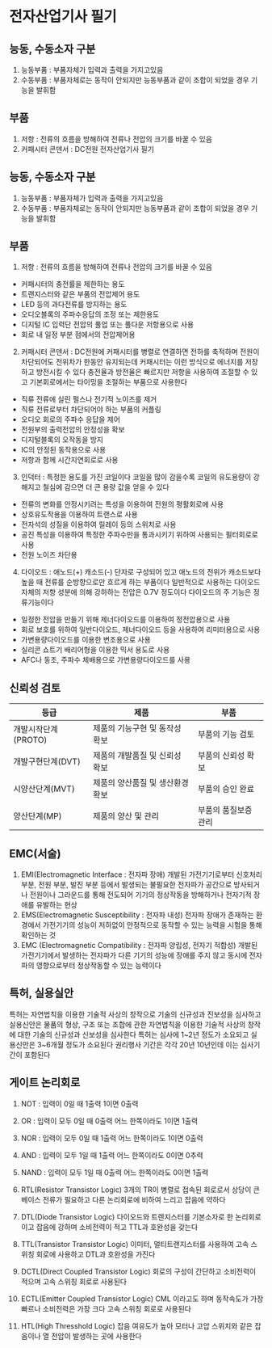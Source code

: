 # 전자산업기사 필기
## 능동, 수동소자 구분
1. 능동부품 : 부품자체가 입력과 출력을 가지고있음
2. 수동부품 : 부품자체로는 동작이 안되지만 능동부품과 같이 조합이 되었을 경우 기능을 발휘함
## 부품
1. 저항 : 전류의 흐름을 방해하여 전류나 전압의 크기를 바꿀 수 있음
2. 커패시터 콘덴서 : DC전원 전자산업기사 필기
## 능동, 수동소자 구분
1. 능동부품 : 부품자체가 입력과 출력을 가지고있음
2. 수동부품 : 부품자체로는 동작이 안되지만 능동부품과 같이 조합이 되었을 경우 기능을 발휘함
## 부품
1. 저항 : 전류의 흐름을 방해하여 전류나 전압의 크기를 바꿀 수 있음
- 커패시터의 충전률을 제한하는 용도
- 트랜지스터와 같은 부품의 전압제어 용도
- LED 등의 과다전류를 방지하는 용도
- 오디오블록의 주파수응답의 조정 또는 제한용도
- 디지털 IC 입력단 전압의 풀업 또는 풀다운 저항용으로 사용
- 회로 내 일정 부분 점에서의 전압제어용
2. 커패시터 콘덴서 : DC전원에 커패시터를 병렬로 연결하면 전하를 축적하며 전원이 차단되어도 전위차가 한동안 유지되는데 커패시터는 이런 방식으로 에너지를 저장하고 방전시킬 수 있다 충전율과 방전율은 빠르지만 저항을 사용하여 조절할 수 있고 기본회로에서는 타이밍을 조절하는 부품으로 사용한다
- 직류 전류에 실린 펄스나 전기적 노이즈를 제거
- 직류 전류로부터 차단되어야 하는 부품의 커플링
- 오디오 회로의 주파수 응답을 제어
- 전원부의 출력전압의 안정성을 확보
- 디지털블록의 오작동을 방지
- IC의 안정된 동작용으로 사용
- 저항과 함께 시간지연회로로 사용
3. 인덕터 : 특정한 용도를 가진 코일이다 코일을 많이 감을수록 코일의 유도용량이 강해지고 철심에 감으면 더 큰 용량 값을 얻을 수 있다
- 전류의 변화를 안정시키려는 특성을 이용하여 전원의 평활회로에 사용
- 상호유도작용을 이용하여 트랜스로 사용
- 전자석의 성질을 이용하여 릴레이 등의 스위치로 사용
- 공진 특성을 이용하여 특정한 주파수만을 통과시키기 위하여 사용되는 필터회로로 사용
- 전원 노이즈 차단용
4. 다이오드 : 애노드(+) 캐소드(-) 단자로 구성되어 있고 애노드의 전위가 캐소드보다 높을 때 전류를 순방향으로만 흐르게 하는 부품이다 일반적으로 사용하는 다이오드 자체의 저항 성분에 의해 강하하는 전압은 0.7V 정도이다 다이오드의 주 기능은 정류기능이다
- 일정한 전압을 만들기 위해 제너다이오드를 이용하여 정전압용으로 사용
- 회로 보호를 위하여 일반다이오드, 제너다이오드 등을 사용하여 리미터용으로 사용
- 가변용량다이오드를 이용한 변조용으로 사용
- 실리콘 쇼트기 배리어형을 이용한 믹서 용도로 사용
- AFC나 동조, 주파수 체배용으로 가변용량다이오드를 사용
## 신뢰성 검토
|등급|제품|부품|
|---|---|---|
|개발시작단계(PROTO)|제품의 기능구현 및 동작성 확보|부품의 기능 검토|
|개발구현단계(DVT)|제품의 개발품질 및 신뢰성 확보|부품의 신뢰성 확보|
|시양산단계(MVT)|제품의 양산품질 및 생산환경 확보|부품의 승인 완료|
|양산단계(MP)|제품의 양산 및 관리|부품의 품질보증 관리|
## EMC(서술)
1. EMI(Electromagnetic Interface : 전자파 장애)
개발된 가전기기로부터 신호처리 부분, 전원 부분, 발진 부분 등에서 발생되는 불필요한 전자파가 공간으로 방사되거나 전원이나 그라운드를 통해 전도되어 기기의 정상작동을 방해하거나 전자기적 장애를 유발하는 현상
2. EMS(Electromagnetic Susceptibility : 전자파 내성)
전자파 장애가 존재하는 환경에서 가전기기의 성능이 저하없이 안정적으로 동작할 수 있는 능력을 시험을 통해 확인하는 것
3. EMC (Electromagnetic Compatibility : 전자파 양립성, 전자기 적합성)
개발된 가전기기에서 발생하는 전자파가 다른 기기의 성능에 장애를 주지 않고 동시에 전자파의 영향으로부터 정상작동할 수 있는 능력이다
## 특허, 실용실안
특허는 자연법칙을 이용한 기술적 사상의 창작으로 기술의 신규성과 진보성을 심사하고 실용신안은 물품의 형상, 구조 또는 조합에 관한 자연법칙을 이용한 기술적 사상의 창작에 대한 기술의 신규성과 신보성을 심사한다
특허는 심사에 1~2년 정도가 소요되고 실용신안은 3~6개월 정도가 소요된다 권리행사 기간은 각각 20년 10년인데 이는 심사기간이 포함된다
## 게이트 논리회로
1. NOT : 입력이 0일 때 1출력 1이면 0출력
2. OR : 입력이 모두 0일 때 0출력 어느 한쪽이라도 1이면 1출력
3. NOR : 입력이 모두 0일 때 1출력 어느 한쪽이라도 1이면 0출력
4. AND : 입력이 모두 1일 때 1출력 어느 한쪽이라도 0이면 0추력
5. NAND : 입력이 모두 1일 때 0출력 어느 한쪽이라도 0이면 1출력

6. RTL(Resistor Transistor Logic) 3개의 TR이 병렬로 접속된 회로로서 상당이 큰 베이스 전류가 필요하고 다른 논리회로에 비하여 느리고 잡음에 약하다
7. DTL(Diode Transistor Logic) 다이오드와 트렌지스터를 기본소자로 한 논리회로이고 잡음에 강하며 소비전력이 적고 TTL과 호완성을 갖는다
8. TTL(Transistor Transistor Logic) 이미터, 멀티트랜지스터를 사용하여 고속 스위칭 회로에 사용하고 DTL과 호완성을 가진다
9. DCTL(Direct Coupled Transistor Logic) 회로의 구성이 간단하고 소비전력이 적으며 고속 스위칭 회로로 사용된다
10. ECTL(Emitter Coupled Transistor Logic) CML 이라고도 하며 동작속도가 가장 빠르나 소비전력은 가장 크다 고속 스위칭 회로로 사용된다
11. HTL(High Thresshold Logic) 잡음 여유도가 높아 모터나 고압 스위치와 같은 잡음이나 열 전압이 발생하는 곳에 사용한다
